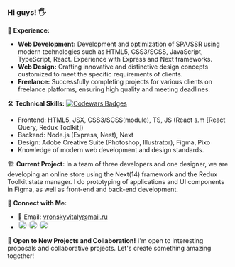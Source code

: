 ### Hi guys! 🖐️
  
💼 **Experience:**
- **Web Development:** Development and optimization of SPA/SSR using modern technologies such as HTML5, CSS3/SCSS, JavaScript, TypeScript, React. Experience with Express and Next frameworks.
- **Web Design:** Crafting innovative and distinctive design concepts customized to meet the specific requirements of clients.
- **Freelance:** Successfully completing projects for various clients on freelance platforms, ensuring high quality and meeting deadlines.

🛠️ **Technical Skills:**
[![Codewars Badges](https://www.codewars.com/users/vitalyvronsky/badges/small)](https://www.codewars.com/users/vitalyvronsky)
- Frontend: HTML5, JSX, CSS3/SCSS(module), TS, JS (React s.m [React Query, Redux Toolkit])
- Backend: Node.js (Express, Nest), Next
- Design: Adobe Creative Suite (Photoshop, Illustrator), Figma, Pixo
- Knowledge of modern web development and design standards.

🏗️ **Current Project:**
In a team of three developers and one designer, we are developing an online store using the Next(14) framework and the Redux Toolkit state manager. I do prototyping of applications and UI components in Figma, as well as front-end and back-end development.

🔗 **Connect with Me:**
- 📧 Email: [vronskyvitaly@mail.ru](mailto:vronskyvitaly@mail.ru)
- [<img src="https://upload.wikimedia.org/wikipedia/commons/thumb/8/82/Telegram_logo.svg/2048px-Telegram_logo.svg.png" alt="Telegram Icon" width="20" height="20" style="border-radius: 50%;">](https://t.me/vitalyvronsky) 
  [<img src="https://cdn-icons-png.flaticon.com/512/733/733585.png" alt="WhatsApp Icon" width="20" height="20" style="border-radius: 50%;">](https://wa.me/+79251313178)
  [<img src="https://upload.wikimedia.org/wikipedia/commons/thumb/f/f8/LinkedIn_icon_circle.svg/1200px-LinkedIn_icon_circle.svg.png" alt="WhatsApp Icon" width="20" height="20" style="border-radius: 50%;">](https://www.linkedin.com/in/vitaly-v-69557728a/)

🤝 **Open to New Projects and Collaboration!**
I'm open to interesting proposals and collaborative projects. Let's create something amazing together!













<!-- 
### Hi guys 🖐️  

💼 **Опыт:**
- **Веб-разработка:** Разработка и оптимизация веб-сайтов с использованием современных технологий, таких как HTML5, CSS3, JavaScript. Опыт работы с фреймворком Express.
- **Веб-дизайн:** Создание креативных и уникальных дизайн-концепций, адаптированных под потребности клиентов.
- **Фриланс:** Успешное выполнение проектов для разнообразных заказчиков на платформах фриланса, обеспечивая высокое качество и соблюдение сроков.

🛠️ **Технические навыки:**
- Frontend: HTML5, CSS3, JavaScript (React, Vue.js)
- Backend: Node.js (Express)
- Дизайн: Adobe Creative Suite (Photoshop, Illustrator), Figma
- Знание современных стандартов веб-разработки и дизайна.

🏗️ **Текущий проект:**
В настоящее время активно работаю над увлекательным проектом, используя свои знания JavaScript и React для создания инновационных веб-решений.

🔗 **Связь со мной:**
- 📧 Электронная почта: [vronskyvitaly@mail.ru](mailto:vronskyvitaly@mail.ru)

🤝 **Готов к новым проектам и сотрудничеству!**
Открыт для интересных предложений и совместных проектов. Давайте создадим нечто удивительное вместе!

<!-- 
### Hi guys 🖐️ 

- 😎 I’m @vronskyvitaly
- 👀 I’m interested in webdev.
- 📱 LinkedIn: [ваш LinkedIn]
- 🙇‍♂️ I’m currently learning JavaScript, REACT.
- 🤝 I’m looking to collaborate in learning frontend, looking for job offer for position of trainee or junior.
- 📫 How to reach me: <a href="mailto: vronskyvitaly@mail.ru">email</a>, or just a [telegram](https://t.me/vitalyvronsky) 


📂 **Портфолио:**
Посмотрите мои работы на [ссылка на портфолио], чтобы увидеть мои последние проекты и дизайн-концепции.
-->

<!--
**vronskyvitaly/vronskyvitaly** is a ✨ _special_ ✨ repository because its `README.md` (this file) appears on your GitHub profile.

Here are some ideas to get you started:

- 🔭 I’m currently working on ...
- 🌱 I’m currently learning ...
- 👯 I’m looking to collaborate on ...
- 🤔 I’m looking for help with ...
- 💬 Ask me about ...
- 📫 How to reach me: ...
- 😄 Pronouns: ...
- ⚡ Fun fact: ...

Для себя:
Сcылка как я это сделал https://habr.com/ru/post/649363/
Ссылка на редактор https://dillinger.io/
-->

